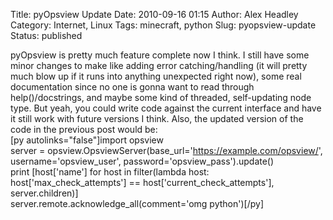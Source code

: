 Title: pyOpsview Update
Date: 2010-09-16 01:15
Author: Alex Headley
Category: Internet, Linux
Tags: minecraft, python
Slug: pyopsview-update
Status: published

pyOpsview is pretty much feature complete now I think. I still have some
minor changes to make like adding error catching/handling (it will
pretty much blow up if it runs into anything unexpected right now), some
real documentation since no one is gonna want to read through
help()/docstrings, and maybe some kind of threaded, self-updating node
type. But yeah, you could write code against the current interface and
have it still work with future versions I think. Also, the updated
version of the code in the previous post would be:  
[py autolinks="false"]import opsview  
server =
opsview.OpsviewServer(base\_url='https://example.com/opsview/',
username='opsview\_user', password='opsview\_pass').update()  
print [host['name'] for host in filter(lambda host:
host['max\_check\_attempts'] == host['current\_check\_attempts'],
server.children)]  
server.remote.acknowledge\_all(comment='omg python')[/py]
